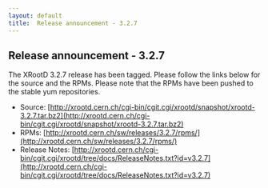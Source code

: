 ```yaml
---
layout: default
title:  Release announcement - 3.2.7
---
```


Release announcement - 3.2.7
----------------------------

The XRootD 3.2.7 release has been tagged. Please follow the links
below for the source and the RPMs. Please note that the RPMs have been pushed
to the stable yum repositories.

 * Source: [http://xrootd.cern.ch/cgi-bin/cgit.cgi/xrootd/snapshot/xrootd-3.2.7.tar.bz2](http://xrootd.cern.ch/cgi-bin/cgit.cgi/xrootd/snapshot/xrootd-3.2.7.tar.bz2)
 * RPMs: [http://xrootd.cern.ch/sw/releases/3.2.7/rpms/](http://xrootd.cern.ch/sw/releases/3.2.7/rpms/)
 * Release Notes: [http://xrootd.cern.ch/cgi-bin/cgit.cgi/xrootd/tree/docs/ReleaseNotes.txt?id=v3.2.7](http://xrootd.cern.ch/cgi-bin/cgit.cgi/xrootd/tree/docs/ReleaseNotes.txt?id=v3.2.7)
